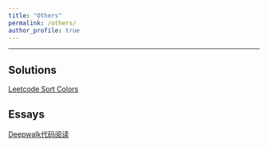```yaml
---
title: "Others"
permalink: /others/
author_profile: true
---
```


**********

## Solutions

[Leetcode Sort Colors](https://junshan-wang.github.io/solutions/sortcolors)

## Essays

[Deepwalk代码阅读](https://junshan-wang.github.io/essays/deepwalk_gensim_code_reading)